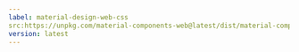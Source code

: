 ```yaml
---
label: material-design-web-css
src:https://unpkg.com/material-components-web@latest/dist/material-components-web.min.css
version: latest
---
```


